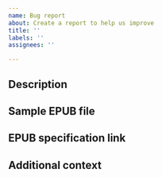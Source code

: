 ```yaml
---
name: Bug report
about: Create a report to help us improve
title: ''
labels: ''
assignees: ''

---
```


## Description
<!-- A clear and concise description of what the bug is. If this bug is related to an unexpected exception thrown by the library, please provide the call stack of the exception here. -->

## Sample EPUB file
<!-- Please provide a link to a sample EPUB file reproducing the bug (unless this EPUB file is under copyright restrictions). -->

## EPUB specification link
<!-- If you believe that the library violates some parts of the EPUB standard, provide a link to a relevant EPUB specification section. EPUB 2 specification can be found here: http://idpf.org/epub/201 and the latest version of EPUB 3 specification is located here: https://www.w3.org/publishing/epub/ -->

## Additional context
<!-- Add any other context about the problem here. -->
